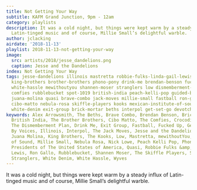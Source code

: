 ```yaml
---
title: Not Getting Your Way
subtitle: KAFM Grand Junction, 9pm - 12am
category: playlists
description: It was a cold night, but things were kept warm by a steady influx of
  Latin-tinged music and of course, Millie Small’s delightful warble.
author: jclacking
airdate: '2018-11-13'
playlist: 2018-11-13-not-getting-your-way
image:
  src: artists/2018/jesse_dandelions.png
  caption: Jesse and the Dandelions
index: Not Getting Your Way
tags: jesse-dandelions illinois mastretta robbie-fulks-linda-gail-lewis nick-lowe
  king-brothers brother-brothers phono-pony drink-me brendan-benson fucked-up crocodiles
  white-hassle mewithoutyou shannen-moser stranglers low dismemberment-plan wyves
  comfies rubblebucket spot-1019 british-india peach-kelli-pop guided-by-voices alex-arrowsmith
  juana-molina quasi brave-combo jack-moves millie-small fastball ron-gallo presidents-of-united-states-of-america
  cibo-matto nebula-rosa skiffle-players kooks mexican-institute-of-sound jon-spencer
  white-denim exit-group brick-mortar beths interpol get-set-go devotchka
keywords: Alex Arrowsmith, The Beths, Brave Combo, Brendan Benson, Brick + Mortar,
  British India, The Brother Brothers, Cibo Matto, The Comfies, Crocodiles, DeVotchKa,
  The Dismemberment Plan, Drink Me, Exit Group, Fastball, Fucked Up, Get Set Go, Guided
  By Voices, Illinois, Interpol, The Jack Moves, Jesse and the Dandelions, Jon Spencer,
  Juana Molina, King Brothers, The Kooks, Low, Mastretta, mewithoutYou, Mexican Institute
  of Sound, Millie Small, Nebula Rosa, Nick Lowe, Peach Kelli Pop, Phono Pony, The
  Presidents of The United States of America, Quasi, Robbie Fulks &amp; Linda Gail
  Lewis, Ron Gallo, Rubblebucket, Shannen Moser, The Skiffle Players, Spot 1019, The
  Stranglers, White Denim, White Hassle, Wyves
---
```

It was a cold night, but things were kept warm by a steady influx of Latin-tinged music and of course, Millie Small’s delightful warble.
